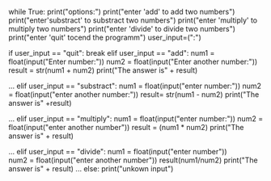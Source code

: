 while True:
 print("options:") 
 print("enter 'add' to add two numbers")
 print("enter'substract' to substract two numbers")
 print("enter 'multiply' to multiply two numbers")
 print("enter 'divide' to divide two numbers")
 print("enter 'quit' tocend the programm")
 user_input=(":")
 
 if user_input == "quit":
  break 
 elif user_input == "add":
  num1 = float(input("Enter number:"))
  num2 = float(input("Enter another number:"))
  result = str(num1 + num2)
  print("The answer is" + result)
  
  ...
 elif user_input == "substract":
  num1 = float(input("enter number:"))
  num2 = float(input("enter another number:"))
  result= str(num1 - num2)
  print("The answer is" +result)
   
  ...
 elif user_input == "multiply":
  num1 = float(input("enter number:"))
  num2 = float(input("enter another number"))
  result = (num1 * num2)
  print("The answer is" + result)
  
  ...
 elif user_input == "divide":
  num1 = float(input("enter number"))  
  num2 = float(input("enter another number"))
  result(num1/num2)
  print("The answer is" + result)
  ...
 else:
  print("unkown input")
